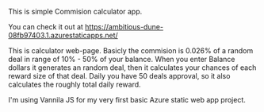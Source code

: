 This is simple Commision calculator app.

You can check it out at https://ambitious-dune-08fb97403.1.azurestaticapps.net/

This is calculator web-page. Basicly the commision is 0.026% of a random deal in range of 10% - 50% of your balance.
When you enter Balance dollars it generates an random deal, then it calculates your chances of each reward size of that deal.
Daily you have 50 deals approval, so it also calculates the roughly total daily reward.

I'm using Vannila JS for my very first basic Azure static web app project.